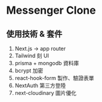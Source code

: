 # Messenger Clone

## 使用技術 & 套件
1. Next.js -> app router
2. Tailwind 刻 UI
3. prisma + mongodb 資料庫
4. bcrypt 加密
5. react-hook-form 製作、驗證表單
6. NextAuth 第三方登陸
7. next-cloudinary 圖片優化